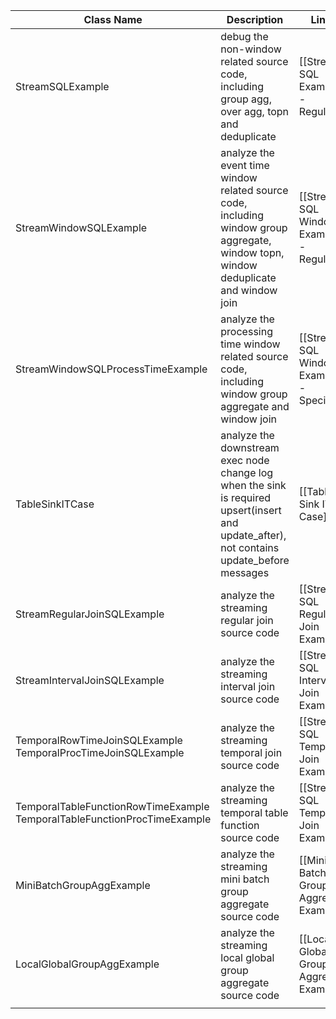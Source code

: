 
| Class Name                                                                            | Description                                                                                                                                | Links                                    |
| ------------------------------------------------------------------------------------- | ------------------------------------------------------------------------------------------------------------------------------------------ | ---------------------------------------- |
| StreamSQLExample                                                                      | debug the non-window related source code, including group agg, over agg, topn and deduplicate                                              | [[Stream SQL Example - Regular]]         |
| StreamWindowSQLExample                                                                | analyze the event time window related source code, including window group aggregate, window topn, window deduplicate and window join       | [[Stream SQL Window Example - Regular]]  |
| StreamWindowSQLProcessTimeExample                                                     | analyze the processing time window related source code, including window group aggregate and window join                                   | [[Stream SQL Window Example - Special]]  |
| TableSinkITCase                                                                       | analyze the downstream exec node change log when the sink is required upsert(insert and update_after), not contains update_before messages | [[Table Sink IT Case]]                   |
| StreamRegularJoinSQLExample                                                           | analyze the streaming regular join source code                                                                                             | [[Stream SQL Regular Join Example]]      |
| StreamIntervalJoinSQLExample                                                          | analyze the streaming interval join source code                                                                                            | [[Stream SQL Interval Join Example]]     |
| TemporalRowTimeJoinSQLExample                          TemporalProcTimeJoinSQLExample | analyze the streaming temporal join source code                                                                                            | [[Stream SQL Temporal Join Example]]     |
| TemporalTableFunctionRowTimeExample TemporalTableFunctionProcTimeExample              | analyze the streaming temporal table function source code                                                                                  | [[Stream SQL Temporal Join Example]]     |
| MiniBatchGroupAggExample                                                              | analyze the streaming mini batch group aggregate source code                                                                               | [[Mini-Batch Group Aggregate Example]]   |
| LocalGlobalGroupAggExample                                                            | analyze the streaming local global group aggregate source code                                                                             | [[Local-Global Group Aggregate Example]] |
|                                                                                       |                                                                                                                                            |                                          |
